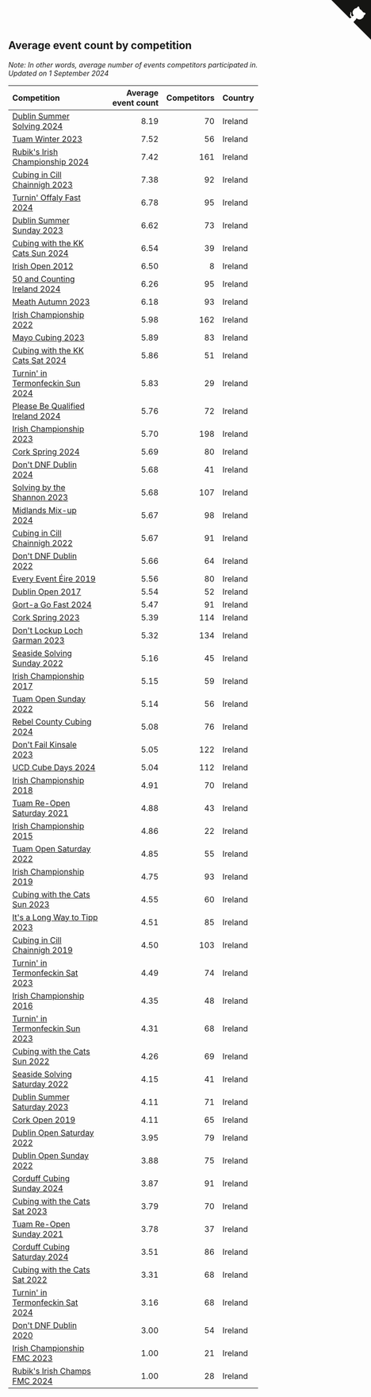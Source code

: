 ## Average event count by competition

*Note: In other words, average number of events competitors participated in.*
*Updated on  1 September 2024*

| Competition | Average event count | Competitors | Country |
| :--- | ---: | ---: | :--- |
| [Dublin Summer Solving 2024](https://www.worldcubeassociation.org/competitions/DublinSummerSolving2024) | 8.19 | 70 | Ireland |
| [Tuam Winter 2023](https://www.worldcubeassociation.org/competitions/TuamWinter2023) | 7.52 | 56 | Ireland |
| [Rubik's Irish Championship 2024](https://www.worldcubeassociation.org/competitions/RubiksIrishChampionship2024) | 7.42 | 161 | Ireland |
| [Cubing in Cill Chainnigh 2023](https://www.worldcubeassociation.org/competitions/CubinginCillChainnigh2023) | 7.38 | 92 | Ireland |
| [Turnin' Offaly Fast 2024](https://www.worldcubeassociation.org/competitions/TurninOffalyFast2024) | 6.78 | 95 | Ireland |
| [Dublin Summer Sunday 2023](https://www.worldcubeassociation.org/competitions/DublinSummerSolvingSunday2023) | 6.62 | 73 | Ireland |
| [Cubing with the KK Cats Sun 2024](https://www.worldcubeassociation.org/competitions/CubingwiththeKKCatsSunday2024) | 6.54 | 39 | Ireland |
| [Irish Open 2012](https://www.worldcubeassociation.org/competitions/IrishOpen2012) | 6.50 | 8 | Ireland |
| [50 and Counting Ireland 2024](https://www.worldcubeassociation.org/competitions/50andCountingIreland2024) | 6.26 | 95 | Ireland |
| [Meath Autumn 2023](https://www.worldcubeassociation.org/competitions/MeathAutumn2023) | 6.18 | 93 | Ireland |
| [Irish Championship 2022](https://www.worldcubeassociation.org/competitions/IrishChampionship2022) | 5.98 | 162 | Ireland |
| [Mayo Cubing 2023](https://www.worldcubeassociation.org/competitions/MayoCubing2023) | 5.89 | 83 | Ireland |
| [Cubing with the KK Cats Sat 2024](https://www.worldcubeassociation.org/competitions/CubingwiththeKKCatsSaturday2024) | 5.86 | 51 | Ireland |
| [Turnin' in Termonfeckin Sun 2024](https://www.worldcubeassociation.org/competitions/TurnininTermonfeckinSunday2024) | 5.83 | 29 | Ireland |
| [Please Be Qualified Ireland 2024](https://www.worldcubeassociation.org/competitions/PleaseBeQualifiedIreland2024) | 5.76 | 72 | Ireland |
| [Irish Championship 2023](https://www.worldcubeassociation.org/competitions/IrishChampionship2023) | 5.70 | 198 | Ireland |
| [Cork Spring 2024](https://www.worldcubeassociation.org/competitions/CorkSpring2024) | 5.69 | 80 | Ireland |
| [Don't DNF Dublin 2024](https://www.worldcubeassociation.org/competitions/DontDNFDublin2024) | 5.68 | 41 | Ireland |
| [Solving by the Shannon 2023](https://www.worldcubeassociation.org/competitions/SolvingbytheShannon2023) | 5.68 | 107 | Ireland |
| [Midlands Mix-up 2024](https://www.worldcubeassociation.org/competitions/MidlandsMixup2024) | 5.67 | 98 | Ireland |
| [Cubing in Cill Chainnigh 2022](https://www.worldcubeassociation.org/competitions/CubinginCillChainnigh2022) | 5.67 | 91 | Ireland |
| [Don't DNF Dublin 2022](https://www.worldcubeassociation.org/competitions/DontDNFDublin2022) | 5.66 | 64 | Ireland |
| [Every Event Éire 2019](https://www.worldcubeassociation.org/competitions/EveryEventEire2019) | 5.56 | 80 | Ireland |
| [Dublin Open 2017](https://www.worldcubeassociation.org/competitions/DublinOpen2017) | 5.54 | 52 | Ireland |
| [Gort-a Go Fast 2024](https://www.worldcubeassociation.org/competitions/GortaGoFast2024) | 5.47 | 91 | Ireland |
| [Cork Spring 2023](https://www.worldcubeassociation.org/competitions/CorkSpring2023) | 5.39 | 114 | Ireland |
| [Don't Lockup Loch Garman 2023](https://www.worldcubeassociation.org/competitions/DontLockupLochGarman2023) | 5.32 | 134 | Ireland |
| [Seaside Solving Sunday 2022](https://www.worldcubeassociation.org/competitions/SeasideSolvingSunday2022) | 5.16 | 45 | Ireland |
| [Irish Championship 2017](https://www.worldcubeassociation.org/competitions/IrishChampionship2017) | 5.15 | 59 | Ireland |
| [Tuam Open Sunday 2022](https://www.worldcubeassociation.org/competitions/TuamOpenSunday2022) | 5.14 | 56 | Ireland |
| [Rebel County Cubing 2024](https://www.worldcubeassociation.org/competitions/RebelCountyCubing2024) | 5.08 | 76 | Ireland |
| [Don't Fail Kinsale 2023](https://www.worldcubeassociation.org/competitions/DontFailKinsale2023) | 5.05 | 122 | Ireland |
| [UCD Cube Days 2024](https://www.worldcubeassociation.org/competitions/UCDCubeDays2024) | 5.04 | 112 | Ireland |
| [Irish Championship 2018](https://www.worldcubeassociation.org/competitions/IrishChampionship2018) | 4.91 | 70 | Ireland |
| [Tuam Re-Open Saturday 2021](https://www.worldcubeassociation.org/competitions/TuamSaturday2021) | 4.88 | 43 | Ireland |
| [Irish Championship 2015](https://www.worldcubeassociation.org/competitions/IrishChampionship2015) | 4.86 | 22 | Ireland |
| [Tuam Open Saturday 2022](https://www.worldcubeassociation.org/competitions/TuamOpenSaturday2022) | 4.85 | 55 | Ireland |
| [Irish Championship 2019](https://www.worldcubeassociation.org/competitions/IrishChampionship2019) | 4.75 | 93 | Ireland |
| [Cubing with the Cats Sun 2023](https://www.worldcubeassociation.org/competitions/CubingwiththeCatsSunday2023) | 4.55 | 60 | Ireland |
| [It's a Long Way to Tipp 2023](https://www.worldcubeassociation.org/competitions/ItsaLongWaytoTipperary2023) | 4.51 | 85 | Ireland |
| [Cubing in Cill Chainnigh 2019](https://www.worldcubeassociation.org/competitions/CubinginCillChainnigh2019) | 4.50 | 103 | Ireland |
| [Turnin' in Termonfeckin Sat 2023](https://www.worldcubeassociation.org/competitions/TurnininTermonfeckinSat2023) | 4.49 | 74 | Ireland |
| [Irish Championship 2016](https://www.worldcubeassociation.org/competitions/IrishChampionship2016) | 4.35 | 48 | Ireland |
| [Turnin' in Termonfeckin Sun 2023](https://www.worldcubeassociation.org/competitions/TurnininTermonfeckinSun2023) | 4.31 | 68 | Ireland |
| [Cubing with the Cats Sun 2022](https://www.worldcubeassociation.org/competitions/CubingwiththeCatsSunday2022) | 4.26 | 69 | Ireland |
| [Seaside Solving Saturday 2022](https://www.worldcubeassociation.org/competitions/SeasideSolvingSaturday2022) | 4.15 | 41 | Ireland |
| [Dublin Summer Saturday 2023](https://www.worldcubeassociation.org/competitions/DublinSummerSolvingSaturday2023) | 4.11 | 71 | Ireland |
| [Cork Open 2019](https://www.worldcubeassociation.org/competitions/CorkOpen2019) | 4.11 | 65 | Ireland |
| [Dublin Open Saturday 2022](https://www.worldcubeassociation.org/competitions/DublinOpenSaturday2022) | 3.95 | 79 | Ireland |
| [Dublin Open Sunday 2022](https://www.worldcubeassociation.org/competitions/DublinOpenSunday2022) | 3.88 | 75 | Ireland |
| [Corduff Cubing Sunday 2024](https://www.worldcubeassociation.org/competitions/CorduffCubingSunday2024) | 3.87 | 91 | Ireland |
| [Cubing with the Cats Sat 2023](https://www.worldcubeassociation.org/competitions/CubingwiththeCatsSaturday2023) | 3.79 | 70 | Ireland |
| [Tuam Re-Open Sunday 2021](https://www.worldcubeassociation.org/competitions/TuamSunday2021) | 3.78 | 37 | Ireland |
| [Corduff Cubing Saturday 2024](https://www.worldcubeassociation.org/competitions/CorduffCubingSaturday2024) | 3.51 | 86 | Ireland |
| [Cubing with the Cats Sat 2022](https://www.worldcubeassociation.org/competitions/CubingwiththeCatsSaturday2022) | 3.31 | 68 | Ireland |
| [Turnin' in Termonfeckin Sat 2024](https://www.worldcubeassociation.org/competitions/TurnininTermonfeckinSaturday2024) | 3.16 | 68 | Ireland |
| [Don't DNF Dublin 2020](https://www.worldcubeassociation.org/competitions/DontDNFDublin2020) | 3.00 | 54 | Ireland |
| [Irish Championship FMC 2023](https://www.worldcubeassociation.org/competitions/IrishChampionshipFMC2023) | 1.00 | 21 | Ireland |
| [Rubik's Irish Champs FMC 2024](https://www.worldcubeassociation.org/competitions/RubiksIrishChampionshipFMC2024) | 1.00 | 28 | Ireland |


<a href="https://github.com/simonkellly/wca_statistics_ireland" class="github-corner" aria-label="View source on Github"><svg width="80" height="80" viewBox="0 0 250 250" style="fill:#151513; color:#fff; position: absolute; top: 0; border: 0; right: 0;" aria-hidden="true"><path d="M0,0 L115,115 L130,115 L142,142 L250,250 L250,0 Z"></path><path d="M128.3,109.0 C113.8,99.7 119.0,89.6 119.0,89.6 C122.0,82.7 120.5,78.6 120.5,78.6 C119.2,72.0 123.4,76.3 123.4,76.3 C127.3,80.9 125.5,87.3 125.5,87.3 C122.9,97.6 130.6,101.9 134.4,103.2" fill="currentColor" style="transform-origin: 130px 106px;" class="octo-arm"></path><path d="M115.0,115.0 C114.9,115.1 118.7,116.5 119.8,115.4 L133.7,101.6 C136.9,99.2 139.9,98.4 142.2,98.6 C133.8,88.0 127.5,74.4 143.8,58.0 C148.5,53.4 154.0,51.2 159.7,51.0 C160.3,49.4 163.2,43.6 171.4,40.1 C171.4,40.1 176.1,42.5 178.8,56.2 C183.1,58.6 187.2,61.8 190.9,65.4 C194.5,69.0 197.7,73.2 200.1,77.6 C213.8,80.2 216.3,84.9 216.3,84.9 C212.7,93.1 206.9,96.0 205.4,96.6 C205.1,102.4 203.0,107.8 198.3,112.5 C181.9,128.9 168.3,122.5 157.7,114.1 C157.9,116.9 156.7,120.9 152.7,124.9 L141.0,136.5 C139.8,137.7 141.6,141.9 141.8,141.8 Z" fill="currentColor" class="octo-body"></path></svg></a><style>.github-corner:hover .octo-arm{animation:octocat-wave 560ms ease-in-out}@keyframes octocat-wave{0%,100%{transform:rotate(0)}20%,60%{transform:rotate(-25deg)}40%,80%{transform:rotate(10deg)}}@media (max-width:500px){.github-corner:hover .octo-arm{animation:none}.github-corner .octo-arm{animation:octocat-wave 560ms ease-in-out}}</style>
